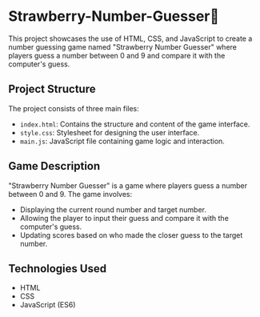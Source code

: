 
# Strawberry-Number-Guesser🍓
This project showcases the use of HTML, CSS, and JavaScript to create a number guessing game named "Strawberry Number Guesser" where players guess a number between 0 and 9 and compare it with the computer's guess.

## Project Structure

The project consists of three main files:
- `index.html`: Contains the structure and content of the game interface.
- `style.css`: Stylesheet for designing the user interface.
- `main.js`: JavaScript file containing game logic and interaction.

## Game Description

"Strawberry Number Guesser" is a game where players guess a number between 0 and 9. The game involves:
- Displaying the current round number and target number.
- Allowing the player to input their guess and compare it with the computer's guess.
- Updating scores based on who made the closer guess to the target number.

## Technologies Used

- HTML
- CSS 
- JavaScript (ES6)

